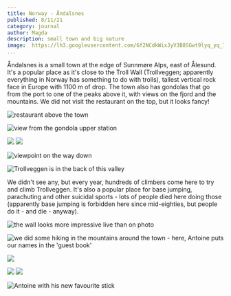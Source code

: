 ```yaml
---
title: Norway - Åndalsnes
published: 8/11/21
category: journal
author: Magda
description: small town and big nature
image: 	https://lh3.googleusercontent.com/6f2NCdkWixJyV3B8SGwt9lyq_yq_7Nw-1JIUOqZibWbCkDf3tFeMWTbKA5iaC5rRocD0f8kSXcB0I4B2IQJUORb8217j6P-NGi-0h3cbjh7L0wlR5b_chfkOMgEqZHVuBg9N_f7wUnHHXIEMjvx2J9x0eLtssp107fkpihwYQQ2jH-MaNM3M5M2Dl-CYox-Fg0N-p-zvBSW2O-JYowIcgKPKrbfVDBc1zH5jUUUMFQSf9BGKK8AhF71hST30OUlQWoRlu-310EC4UCFeftv1ZRkGCecQwkLs0USoB9qpsmcePn2R0M9HKR8BOy6wfV8kWYBYqK-3wEd2HeRnH-TbL4tAGlApqRQCtBKjZCPGLWgf4FdrEK3OAGGKENpRxDjR10ZC8dG6BmbPb2mtVZ-BdYX5Qd5NVCsd7A6Yy97A0oIjMo9ldTary0bBEIu4En1gBGrXLL0LJBOdNILvVyIlWjBnrivNOC9j6eBQmsFGl2ZPk7rITTxsZ8RiFLDWLgcF5Z-dZrGvZb-hzJx4cpkmBA39EoI47TG0046tkG5rO-06fCjG8GgL4wWMHvg19f-9QPd_uI9VFhHTjpc9KG4N36TqqmTPcWeY96ODhC_AaQ_recmEmOUJBfN1oEfOGl789XjBw9CWVefObebiOx7-eVT5s1-zcDY7x8JnLjU0VG0jv1r0g4bZKj3KnKq2b1zd69On8Yi6-qSeKbed3g_XmV7RXehlDpUUef-5LWaeSrVvSU8LAlsy2HGL7Dv-GEZSg6A13CHHSvLjRWXN=w6000-h4000-no
...
```


Åndalsnes is a small town at the edge of Sunnmøre Alps, east of Ålesund. It's a popular place as it's close to the Troll Wall (Trollveggen; apparently everything in Norway has something to do with trolls), tallest vertical rock face in Europe with 1100 m of drop. The town also has gondolas that go from the port to one of the peaks above it, with views on the fjord and the mountains. We did not visit the restaurant on the top, but it looks fancy! 

![restaurant above the town](https://lh3.googleusercontent.com/6f2NCdkWixJyV3B8SGwt9lyq_yq_7Nw-1JIUOqZibWbCkDf3tFeMWTbKA5iaC5rRocD0f8kSXcB0I4B2IQJUORb8217j6P-NGi-0h3cbjh7L0wlR5b_chfkOMgEqZHVuBg9N_f7wUnHHXIEMjvx2J9x0eLtssp107fkpihwYQQ2jH-MaNM3M5M2Dl-CYox-Fg0N-p-zvBSW2O-JYowIcgKPKrbfVDBc1zH5jUUUMFQSf9BGKK8AhF71hST30OUlQWoRlu-310EC4UCFeftv1ZRkGCecQwkLs0USoB9qpsmcePn2R0M9HKR8BOy6wfV8kWYBYqK-3wEd2HeRnH-TbL4tAGlApqRQCtBKjZCPGLWgf4FdrEK3OAGGKENpRxDjR10ZC8dG6BmbPb2mtVZ-BdYX5Qd5NVCsd7A6Yy97A0oIjMo9ldTary0bBEIu4En1gBGrXLL0LJBOdNILvVyIlWjBnrivNOC9j6eBQmsFGl2ZPk7rITTxsZ8RiFLDWLgcF5Z-dZrGvZb-hzJx4cpkmBA39EoI47TG0046tkG5rO-06fCjG8GgL4wWMHvg19f-9QPd_uI9VFhHTjpc9KG4N36TqqmTPcWeY96ODhC_AaQ_recmEmOUJBfN1oEfOGl789XjBw9CWVefObebiOx7-eVT5s1-zcDY7x8JnLjU0VG0jv1r0g4bZKj3KnKq2b1zd69On8Yi6-qSeKbed3g_XmV7RXehlDpUUef-5LWaeSrVvSU8LAlsy2HGL7Dv-GEZSg6A13CHHSvLjRWXN=w6000-h4000-no)

![view from the gondola upper station](https://lh3.googleusercontent.com/jHXxco1yLVfof-0sgiu95h6w1yzYbHK_I-KZ_bp1kc2Tx1n_jBAVPqKF2Za07M9GIDV-VWkjg1B5Y7qPi0YFT_aRe3LF8I14wO1QilblpCuEjhIDeVMRYtmyCHMK2CRvxSyxzP-sgJbavDg3x_Ul3c74txANxQAsTmQyMA294mIAzJhUyhhH-bbInj58QLcatumr40wdScopHpo-XzyWWor3sc-kFdJUHkh17kX8qEmqEDMoWD9ChXPKRoXBM5pJlBCs9FQ-xWJcYbHB0SvrQT2-K9HGFOlQtN6mHQepjYpvK551HsoENz9aDGmxYT-laRogw5oUrAyuQT64JVsfEjuGf7Bw-TZJiuLUnW-Th8iVSEgof85OMB2hALyZW6iaCxM2uphjFcDaeaXRaThgz0Zmjn2X6MCZxstyfa3OluNxlTFtFsOMSwZTsS1G_dbnj6P8X-0krwx_vOxH8iqJsooGKOSOaHLlrjo-u3NYjzK_-5BZ4DVaFetlpsVeVIVrWMje8adHTvLRGr7qp_z-mGfrZZM6ijrlta00UamvJaQqN-F9SjHIP45feeUT1akVc86cggCg7t0NVkmWoHRcKKYqloY3I3STxuS2sJY-FVj40CFvIOfrlebZzhvZAgPynOSjL2yGeY2nTRx6TIEsDRKOZgS_VBCe7Y1udPzHSoVcfcAw6oxx6kmksNCHHNaOPMb5-rAe67hSuKa-C_dGWyxzZtrf4zbf3yy5p-kSWpTYQSUerfim7vocKANdCNTXG4hHVgftM2XUGL2c=w6000-h4000-no)

![](https://lh3.googleusercontent.com/s3ybM5QXDsyREPzPjPdTl8MaUHiEGiEMy4uWuNKRmNoSDEEER7Dw0zI3dCGrjDxcQahMvlhRoMCNa3_r2ATBGUT6AZZEv9U7fnOzA_yPleb1rqgXDqSKhKGPVXUjqof8enHNUwH5ve9HqCdsyf9DV6bllXcZsKof1STfsZgSJHDdMTXy2lk1SiYuyMsLEdZQRlYcdJr8uAaLsb5bJSvOz0lppfkC5ktw_d157Pj8AhndkGFlPlP5QLP6FiyQC_3XC91SoSPc23JfS-kttLzWEM2h3voly_nHfilMeSgngP1GZ8X9_Z_vd9JTIYFhVzJY-1uk4jRwzjXpUVSZtdvhCH_sDb82x0Z_Fi_x6bGJxPi-Sm7GLAoLwCMGGq1e2tMz372kqXqBnc21Cix44PE_uRX1WCXdtfKfZOtqLVqwwdXXeojerwRSupxmCPMxYVCt8R8cPa9IHVcefVA_CQBF8y3ox164Vp2dbuWyxw-WPGV7c9C3TJGqN55gf8eh-2TONWEEdLGr6bUMOIjNfx7LizANg-UxWs_rkcc1x6m8CJwXVV3m85IyrvScOQ90hDKStePXwsxi1LRvmPrgkCTxbOquKOy9BR3TFURfxC2hTreFkfJTVpiGBraL-tlLQoDcebIeuGeX-Mk-SKtxn9eqHppoDjx9HpLBGJNafwVdbeBuJo5cRxhk3Adx2zfp47KjKqcesOZ5ijK_iDOFe_b_boiLtCTa1sCP-Gtd4SohhSXwGHDTMrJIVxIGmK0mDmIdqnZZsIt7pZlv6u3J=w6000-h4000-no)
![](https://lh3.googleusercontent.com/5PZ90FYzu9lwY7RNKNp8qcLXX8UySkGPjo5o7XNqZ1uN9x25NJI5nn2-wl7Ht9X6HurR66tUrp-7mQCkEfapJBbwcWINTTVZTAr-D-I-TbwKdHfrjQD9NWQn_-N0BVgvQBWah_r1rVMWPIfd4AHP-1XR6lGp_dvQmZeS6O2Q0echIu07K4yqQ8oMGYJfKrM-eRQ5ssLK6X9enfO1wGxKZ71I-89Y04DMx5iwXbl9SvB2hObSzPLz21kx6_ika9MwpYuxX4T-O-YX6XOxMQU8VE4mX0DoWZgSAsIzzPYum6-yU8xItiRzZsqGZggM7Lkte4jQ4-7Qqo2G5deOMLcHaVmWWOp6eKkRIGm5saVHjwdOPLuhQtfEWVuPNUBhNdMkihaOhLawueY5jLqHeZyIt_wfNqh3xDBNwpy4DYd1epIUiVFrcOY24h0-qfHVHUL8i2L7P_tme7XfrwqfHl9yfCd63fdPwSTCnSjhPCYhLuYFY99JCYmFZneDx1xtggLOP4ZfRYaRsTxhRiCiX7Mb_zgtB1cJQqfASJJSvaMQ1kx59l5q3YqNKs3Gc2Jt6-ESVQsq0fRTXY7d4-u8ocGlRY1Cg4Skkx4pyX_5NPxnetKN6dYD9B1Z3bPthbqAZJNB6dBlTKmwtGJKpTvPWU4c1nrkGBqZfErFh-9V0WXG6OeJh1dCgWPbwkTHXUm_Dh4m4x6e0iju33eOvWW6cfoaw9w0SgHUqy8p2_gY2nN4PhRDp015NPT6TNhdGQA0POgqzVU_zUiM3ax5vC-E=w6000-h4000-no)

![viewpoint on the way down](https://lh3.googleusercontent.com/l6uQ3tB5ttJNX6lsEMyuyts_wgw2VtROQP1wCcJLl9dm4NxNHOuafN0fP83tZxgAVMM0c8rSllfp7krrZgurNClLxTMNhNjQz7DBscPX5ybpNO_RJZ3cTWp-LUE8QUwY7o5Xmh_j_u7YiPr3dtJ6d5k7f6m3eivrtqqTdGtCxMIuAcDMkYn8I7K3s0hVCse6o74CUGo40P5ohaHlMBCEnnxp0_sNLh6MD5GkcCnxru7UKTIWxQiMVSDT8KtvMuxNY1CFfSW3UIB7QBQOUR2QAVJ8uYIWOzTfwUsvqmdeNfPfjNM7oSlnYraReYsbvQw6sUXUvlNld9k_UWaN8IaaGnyKo0H6-9He9inBeLkFMF8NNdGXLdYGZ5ox-IGnZS3ICqRM9YEc9S4FgYFOSLvvqoCC2oyQPWk9qZ1FfMC7b5WF6B91dO8gpO2zh2ySTxCZ1EcLElsQC8N-plYrPuzI-A4IaVYSsJdKBQQ4k-XIEqhL4NecE3ZvP8t2PPPj6xXcYmUGlgcOYXtG14JyJ1C7UWBsfB-YU136_FYqCDhqOgPCz_RDlJ_CdOmrc0Gnjd9D6UhEZ4_QAuM89lulCmZ_fHlKiEQEnL2xTNNtcF7GOhnVwBPfM8J8oml9mImQ38sFBWV8bz6cjdXiggDoLLJMFFsCIOateUEjceuXzmwjP4QCbMf8QdVboFK5XD-FE6s-bzviiW3jHuSmCPzJpFDvgWjrp3VEeljtfTM-0n5v4FfPbbb9oQD1G5Y6z-OGDBP1HHp7jnR5nfbjQ19J=w6000-h4000-no)

![Trollveggen is in the back of this valley](https://lh3.googleusercontent.com/GlzrTOy9M9wlCWPCeN0unBALslVs-tawZmbf8bS6PsIcYQIHsmk5Udsbfc1yCaSs_J58MKHFVORKDTAwEKI9wL4AINOSdQCpezFPJjJhxtfsgd2piYpPJZUcA6k6ojyMKSLYff4e9feaAieVTjxNAeb506hY2aXHXEpyOT5drIyOO8QAdJ6Jhb05TPpYJnvoh7gtxWHuY-PVB9NTlgacpDyjKMHx6gQqYTiNrpLmBCZYO3TetJGoRwEQphP8Y1Hf_IW2q0s89aizImO5Yno9qL5nl3sETu7G-B3byNMFCkwv2yqr1XmRLCw2bNUM5wT_kJNhWnwoOSb3GCUzRJGxGu0_uKBCbRdOaGDHvW4fDicwV3fdv00hpBHhLoFG8SD87dQ3M-GU1nbVl8z8MFgk25coY4Abv3pG-Z_V7kzfFAkfkU8nkXbFGX-Zb5HoZDY4yHQLJ3j9pW2FUt8YRe4VS8fI5b2u9v8LHEK9zvW06i4fI3apcE8s113LuZ7vzII9di61lga3AgcBTlDRHfPDtlhH60SkAzUEH316Eeo8o72pfEMS7DZrNRvYoJRatdYJj4aClpwoau13NMC5FTTyUVoGuE3BDs2W180aDDW-0B_jBF2A8enTWf7suQSWp0X_TUD2RS8Ocs2WmoxnfolNP66jqhlUbBx6gUXNEbGb-6eycMgNT7KV1t36BIrWBU02EXMHXwaNgnKl3g2dU4Miwl9p78GVEq4Ehg1s8RYiBXbyFACyYjYYJkpmUQ4MI4jGA9WRzBgoD0qBiz7J=w6000-h4000-no)

We didn't see any, but every year, hundreds of climbers come here to try and climb Trollveggen. It's also a popular place for base jumping, parachuting and other suicidal sports - lots of people died here doing those (apparently base jumping is forbidden here since mid-eighties, but people do it - and die - anyway).

![the wall looks more impressive live than on photo](https://lh3.googleusercontent.com/8Enchn5kOErC9dr89EDiwUs-JRGZsnHiUQsk2X7zOYxH43ux2FhKFb4TvCrLtemDQ7-WXq-MwFUxjPWjYV2yXry19vXxksBQlpAaTp1bVeFKSuuuBbfkgeL6YjscQ6zsXR7Gcs6yPAVJU6x_wnpbeEeE3j1hqIsFOdqPNt7VaXTI6JT08igx1ZdmZQpefVs1Hqrq4J4QTFWbNmsJbW2mc53GUP1p2tFylAX4bKlxmvRcNdMpnjwwYKgYQeRyxTEwq1tgKoyWPIYxddyyrAV5Ds_zF3D-zTAhZiJp4rBqykB0226TCOyEYI0XVlVafqkAn0ZQsIUGyHIUIOhP4AlcdNYbJz3u7qnWMMbKZkslwhj7N6P7ma5gVmeP8zO4jQ4wl3oVrERO7Yc9nbabtGteZrERin9RFBYZhMDkahiREDjo3akbSVf2PEdIKgJfyGbw4XMyI0X2mN3frjRfKWgyWvKQGPT-SKjcTOlqoJ4bQ-RkDO3dNWPrsFBfk_KRNSGaniDuu79OpZIs2H1tkGTwD8OBVPIpxv4JO4Z--R4_ZNqtyf_RPcMLbT39ALBzTrmhQFfrUq73MFyQzBbUtyjgLAGS2mKzEeOcNZqDhC5r7ktxUGWajoWt6dutLMwBIOwf8WOen1kpCTlm-m9pUGEA4i0MONSn9FE6TfsgyaWRgQDs7VhbBCUptpQYAO-K3zNqHXTPVe9_RuQO4TQyMyuPPLZmdFZ1FlLIBlcXL-_pcJP7o-B5Q1iOjkk5AWSbH2MUEy156GL-FK8-lYFl=w6000-h4000-no)

![we did some hiking in the mountains around the town - here, Antoine puts our names in the 'guest book'](https://lh3.googleusercontent.com/2RWRqDi3-66nOeNhCqJB8Y2CkM-iCiiFTY1j4cQKcHcU0OoDGZIl7yMvxm4IGyB5Ft00olui0lP6m09QTR6IMippL6dZ9oKVq0l52_KKkPwWQSqmG3xwDyz-QidBX64aW-VIpph50ca6mw7yjYu0HQcZxSf9JN8dCOgvyXyb0I3XkBJIJaAJuco-wMaJIyyBgwzlWdPN1V602A2QZqAmEJ8JTZN2k5kPqGhtNY77QYwMioHhf8mgQXMWILH5ItxYVArosa46672kW-JM6m8uxeCXnB1r0As-ySnSkgo6LU0BjAvEw4FTaLCE2aM5orx1fKeDdEr5mnzlgdCf-TNofHsgw0sY-ypACqFuPCCnJITL7ctEjEHb9Z8WuJof27jVR4tmTuYr48vphLlVyon1rXZkj5N2uUf5Rjdep2peZxIb7jlc1JvQWqhzfNa6XxdebXRr01-A8nQli4lU6JKi26bKup8SSncr6z5ZGcDGW00nptl6C0oYu8WDdLk9iGX7S1etjwbPCAcLc0c5V9SQqQUeC3-uoaycipiKW9B3Do5UCJUaVU-d3aHtQTVAUsDE4_jF6SUeMwdWHn9uejNRfRqbqRI__Y9VgLDjHwSMVbbVzGIYlYIWrwZXW6NFrUWUFoZLvmhrOi_zIXWA40DpsucsO9a_6QAjGjbNtpBox0bfwn8CNg8Vn4o-iq9SZVM3lGEBJQsL-2A1tqWmDoUMk3guy5MfyVI6koX16x3MFpD2JZ1emZw7px4yK8wYGmv7sxqclLLPzGip7s6W=w6000-h4000-no)

![](https://lh3.googleusercontent.com/XVgrwHQ4QrLX6huSdGPYHB5Kmjv3_EaMnD-6JaBGVeUJ_WyE5Vrc0B4IcVdroDa91Rxv8S5r8yyF9VOjIE-LnBmLfGeJ9BXWzjS21YhBxN9D6hyq_tfSRcmMK1VtnpRf6jJxtUkgp5L-1lw0t2hjYkR_xHmUsVS4Y7zYxR4EBPPX4xE1WRWZ-JXG2V8dciLJsI9M63RZtv4QwJrt2PXcd5-9z7bL2_QSBS-Ve07zkLBy_83rM4skumt647wuQpMhcmrOoCo-mPIbgbNX_gcxauFKBOcLTs8d5kWzI5hAAuV3zgdnktiGgPzswhyKXk3yNHcXpS01r4UYR-VxpsaQT1SzdgNstoasx6Gu3LNaieAywVj3xnpcC6xyx_oZbQGmAOgQA7m5JqPPSPVvkap6N_bIJg2opdrlaYIy1OZcG-IPRIiJBzi6wxK8NSe6IAYmuzJX9t_yvfP3QbJLA5Sswxr9MVLUlMf27qABe__cGickBP3-Qt3jfuB2jBCl_udaqtjNsCHqYWWJs8HZzbNGXnGR8fkfu7MuMzm1lZU5Y-hA_YfSOjdeBww7X1sGh3pObQsh0Yt-dxPsDrDcWMbPsSlA65zGAU9merXGha_t6OEL9xmV0xX8i_B657S-U_DgPvXkBVyPPAQkkAWC0pQj4bg6--vH96z4Dx4H_M57oymO_I17IO4_e6rxf-F6lu7CqeC-hyJcLjQbsqhpvFsJmS0XcO81N59EXkNeXUU3J3Pwrg8uwTnXa0KP7rrFAwOktdjuHLsP0jGUg1QJ=w6000-h4000-no)

![](https://lh3.googleusercontent.com/tToThFW2fg85T5qTc4DIYxkzYov8mMWm6rsnYh0n6XsVmbOLAnTIkisauIsE2O8Psj6bRRWm14_4Bab7h2pL45yDR14ikgu1H2o4TxQ73uMXYdLUg8VGqaG0XXZB7QMgUUuySrLBRsZVZc-wZf7m7MY_loT0zNy5I3H9DgVgbKmCz9FDK36sKPWgwO_ewpHo9UIRyYQjsh2owNdjkFjnAittVKWzs3LXmjevbZQDjnh0960o2PFw6zF_OWanNElcvEkhq9Tfh7QbrHYZ6wlP2H9psHlttUWo8Gv_BMM6UbseZIFsiQZF7uaqkXWxgsh_QWasY8pQpXHO9HlNxoWR8SKgpRY4MjH1qmiOxfAgReEcKbRs3F3xC9K-X7WAeJ1OVg_WYDV-HCUuugnrifnB7Ag4xOa8l9pMZyVYhuo7W42_oHZEL3FlbpRNomm9dszk7qiX65cy00dXyZ50vqpmw4SThheAdvpxPxXn1K_MWKtW2beZpOSQzy-FjMDTGF4W3QkxZNwqELuyXv152dZtHlGuOTiETufWLUZJV_N2QsjUP2hECkDXBUc_RJyTvPV3rDseznPd-dZAdP8KsaB2Fxi4WeKFaOJ9n2dR7mT9AS7-Ozdp0CqEnrE7-ihqgcPHXDGrhBC3rJabSalJjRU9Wj-X9r0elYN8UtHrI8XDu0OSM_rEqTQAZHFgzyLjYGMc8LTamtX4A8oRQVji_SYM-GRxeDX0eYF1ltcBrbUiPm9AHTNHHdBpOIcKrpDJEKa8XMrX0rxQ4SfqJY5I=w6000-h4000-no)
![](https://lh3.googleusercontent.com/yowjUKnF_i4PJRITN-y8B9Br-aunRxhje_e-4qUdTQ3yC4s0PXSNYMPMzkLMi3yTS8LvdWzciu8YpcX1zxWesN7_W8XdildhaL2mAU-EquVv4_WduUAmRd-u1_1bxFNKkQpzY8bdYvKIta8ddEIYkSnzy-tnQowwIxFGDpnt8ArGw_EJYdcmy39YvsmMOpUfmlRZt3VTAguNN-6l4RQVgrrdWfZbYpXZh2WaQd01oSCt80Ez9HylQ6b8fAMn8LuWc5Oo8upAPiVn1Dl24omY8wAqxTUprk-HnTc7cG-ZHLyM0A06Ovv1ayf3t9L1RjJMa4emN2jc0gBO4pqkXRN36WmMWO-_-w67-Xh_QnXHKLkW1XQpWTm9YIOe45FzQQ2MqfSE5RaZ5ATORwvbVAMRm2ZsVrhzRPPa5qN16749kvoaLJfsfOWeLOp1plXdZfWpnsqP5lT9dnkzsjiXiW4xfIr8vudVNd9XWS4bnzSTNAYsJAxTrJpB4jJF2eCmJ9D6KKPLYdzR8PAFgD0025uoyXRoE-HccxBpZVDk0ND5yt7ZQrUBo9CpvCmXDO6AvZfxhdF-phsIolJR2MbeQQXz5IdWzKI28NBmnDLZ2WWBjN4zsoyHwVDEox714sq8MFozWzboB1mfwua-94oPoeu9JBHAKYT7kFLhM0fv3Ijm4CQ3ytjopREJnuLcmMFLMcH5WqGCsfeEtsCG2ph9ws4WQc95DvqGHvt4tAoF-68KN1KGJ78GfI0MBODOqNTpMNwZbX8nHbPOg9gq7-WT=w6000-h4000-no)

![Antoine with his new favourite stick](https://lh3.googleusercontent.com/THBbLzw9IapXTcDCGXPxQzCaBFOZaMjhJLpRWYnVpkLfcc7vH5n3FbxIBm6ERIkS799g2kHF-HO8zxzgppO9NUxRONIggwV0KfEMVE-72cQN3zbu6zxa9k7t8s32Bq4md6ICy9SqXZefTHnhMiOkXSbKooNaqC9evy6c3_tIGjPE0ZrbplKCicvkCAVmT2Dt55s0NDSMH4Dua0R1evvuuv4mURU0EHpAZARRSNtdeGM0jVj8DOAzSasdRqPZRFIYdMAHCNXFZ5dkYDBzJsgLZU3WO9NNnfV0kcGti-QG8QwzKWizuJMxAjcwfBtZX4pIUywjIUvsOEMwvWLRfICd0n_ccYoePl2w5v8TWOCKj_H9begWwK611gZeMKJQFLgBJRurqvNhEkSFKx8-HVsTSHsiKQeZhXCrTdgns--moGNjbo0YXoaNc-00F5XLolPmOfxqAuQic5ItmEVzKEPfjL4q0lU-ImQLnArCuIufZdhWPzPgHR-09mjF5ZMWJAE6sIfYWL6OKmsPpz8WyFVXsxNrkuLYqMA9xSWkivq2QuZqDP-U0Y8XArWzoWx0PuLXZDHtU-iSajREoUtd1s0LwHpTgcuiTLW9oB7sngaciBzMqnXrQ-xSD5rLJ5R6WyhG8olUIBU2oQPTjVbuYamFWXtB4dM9n64okRp1gB_clGCtoNbdGrhjmt29Aa8Pn5dVaVoxw2Dy-eMtx8GslzZEzee6digGe8q2eTX7MU8O8-dwQfZ0TQWap8ZOutc9rg_W9zGMZCUetbSIvOrh=w6000-h4000-no)
